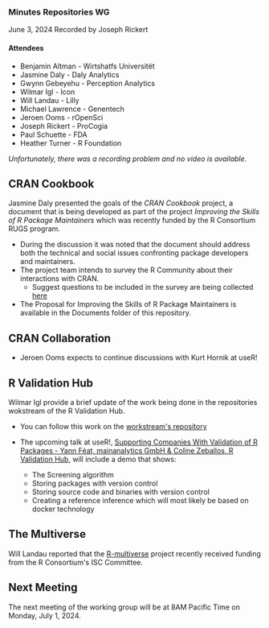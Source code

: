 ### Minutes Repositories WG
June 3, 2024
Recorded by Joseph Rickert

#### Attendees


* Benjamin Altman - Wirtshatfs Universitët
* Jasmine Daly - Daly Analytics
* Gwynn Gebeyehu - Perception Analytics
* Wilmar Igl - Icon
* Will Landau - Lilly
* Michael Lawrence - Genentech
* Jeroen Ooms - rOpenSci
* Joseph Rickert - ProCogia
* Paul Schuette - FDA
* Heather Turner - R Foundation

*Unfortunately, there was a recording problem and no video is available.*

## CRAN Cookbook

Jasmine Daly presented the goals of the *CRAN Cookbook* project, a document that is being developed as part of the project *Improving the Skills of R Package Maintainers* which was recently funded by the R Consortium RUGS program.

* During the discussion it was noted that the document should address both the technical and social issues confronting package developers and maintainers.
* The project team intends to survey the R Community about their interactions with CRAN.
  *  Suggest questions to be included in the survey are being collected [here](https://docs.google.com/document/d/19GZ9UUDCbz9lLXhM8xulhyFXfn9ApCY0F5TR4E-74Ic/edit)
* The Proposal for Improving the Skills of R Package Maintainers is available in the Documents folder of this repository.

## CRAN Collaboration

* Jeroen Ooms expects to continue discussions with Kurt Hornik at useR!

## R Validation Hub 

Wilmar Igl provide a brief update of the work being done in the repositories wokstream of the R Validation Hub.

* You can follow this work on the [workstream's repository](https://pharmar.github.io/regulatory-r-repo-wg/)
* The upcoming talk at useR!, [Supporting Companies With Validation of R Packages - Yann Féat, mainanalytics GmbH & Coline Zeballos, R Validation Hub](https://userconf2024.sched.com/event/1dyXW/supporting-companies-with-validation-of-r-packages-yann-feat-mainanalytics-gmbh-coline-zeballos-r-validation-hub?iframe=yes&w=100%&sidebar=yes&bg=no), will include a demo that shows:

  * The Screening algorithm
  * Storing packages with version control
  * Storing source code and binaries with version control
  * Creating a reference inference which will most likely be based on docker technology
  
## The Multiverse

Will Landau reported that the [R-multiverse](https://r-multiverse.org/) project recently received funding from the R Consortium's ISC Committee.

## Next Meeting 

The next meeting of the working group will be at 8AM Pacific Time on Monday, July 1, 2024.
